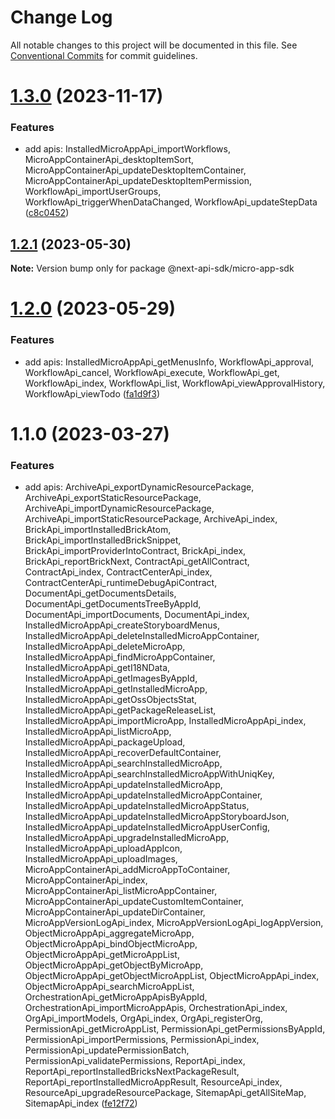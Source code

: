 # Change Log

All notable changes to this project will be documented in this file.
See [Conventional Commits](https://conventionalcommits.org) for commit guidelines.

# [1.3.0](https://github.com/easyops-cn/next-api-sdk/compare/@next-api-sdk/micro-app-sdk@1.2.1...@next-api-sdk/micro-app-sdk@1.3.0) (2023-11-17)

### Features

- add apis: InstalledMicroAppApi_importWorkflows, MicroAppContainerApi_desktopItemSort, MicroAppContainerApi_updateDesktopItemContainer, MicroAppContainerApi_updateDesktopItemPermission, WorkflowApi_importUserGroups, WorkflowApi_triggerWhenDataChanged, WorkflowApi_updateStepData ([c8c0452](https://github.com/easyops-cn/next-api-sdk/commit/c8c0452ca544f956dff0807ef4a50e38e568f53a))

## [1.2.1](https://github.com/easyops-cn/next-api-sdk/compare/@next-api-sdk/micro-app-sdk@1.2.0...@next-api-sdk/micro-app-sdk@1.2.1) (2023-05-30)

**Note:** Version bump only for package @next-api-sdk/micro-app-sdk

# [1.2.0](https://github.com/easyops-cn/next-api-sdk/compare/@next-api-sdk/micro-app-sdk@1.1.0...@next-api-sdk/micro-app-sdk@1.2.0) (2023-05-29)

### Features

- add apis: InstalledMicroAppApi_getMenusInfo, WorkflowApi_approval, WorkflowApi_cancel, WorkflowApi_execute, WorkflowApi_get, WorkflowApi_index, WorkflowApi_list, WorkflowApi_viewApprovalHistory, WorkflowApi_viewTodo ([fa1d9f3](https://github.com/easyops-cn/next-api-sdk/commit/fa1d9f32cea8f7ac86f6eeef57991ef90fc47fe6))

# 1.1.0 (2023-03-27)

### Features

- add apis: ArchiveApi_exportDynamicResourcePackage, ArchiveApi_exportStaticResourcePackage, ArchiveApi_importDynamicResourcePackage, ArchiveApi_importStaticResourcePackage, ArchiveApi_index, BrickApi_importInstalledBrickAtom, BrickApi_importInstalledBrickSnippet, BrickApi_importProviderIntoContract, BrickApi_index, BrickApi_reportBrickNext, ContractApi_getAllContract, ContractApi_index, ContractCenterApi_index, ContractCenterApi_runtimeDebugApiContract, DocumentApi_getDocumentsDetails, DocumentApi_getDocumentsTreeByAppId, DocumentApi_importDocuments, DocumentApi_index, InstalledMicroAppApi_createStoryboardMenus, InstalledMicroAppApi_deleteInstalledMicroAppContainer, InstalledMicroAppApi_deleteMicroApp, InstalledMicroAppApi_findMicroAppContainer, InstalledMicroAppApi_getI18NData, InstalledMicroAppApi_getImagesByAppId, InstalledMicroAppApi_getInstalledMicroApp, InstalledMicroAppApi_getOssObjectsStat, InstalledMicroAppApi_getPackageReleaseList, InstalledMicroAppApi_importMicroApp, InstalledMicroAppApi_index, InstalledMicroAppApi_listMicroApp, InstalledMicroAppApi_packageUpload, InstalledMicroAppApi_recoverDefaultContainer, InstalledMicroAppApi_searchInstalledMicroApp, InstalledMicroAppApi_searchInstalledMicroAppWithUniqKey, InstalledMicroAppApi_updateInstalledMicroApp, InstalledMicroAppApi_updateInstalledMicroAppContainer, InstalledMicroAppApi_updateInstalledMicroAppStatus, InstalledMicroAppApi_updateInstalledMicroAppStoryboardJson, InstalledMicroAppApi_updateInstalledMicroAppUserConfig, InstalledMicroAppApi_upgradeInstalledMicroApp, InstalledMicroAppApi_uploadAppIcon, InstalledMicroAppApi_uploadImages, MicroAppContainerApi_addMicroAppToContainer, MicroAppContainerApi_index, MicroAppContainerApi_listMicroAppContainer, MicroAppContainerApi_updateCustomItemContainer, MicroAppContainerApi_updateDirContainer, MicroAppVersionLogApi_index, MicroAppVersionLogApi_logAppVersion, ObjectMicroAppApi_aggregateMicroApp, ObjectMicroAppApi_bindObjectMicroApp, ObjectMicroAppApi_getMicroAppList, ObjectMicroAppApi_getObjectByMicroApp, ObjectMicroAppApi_getObjectMicroAppList, ObjectMicroAppApi_index, ObjectMicroAppApi_searchMicroAppList, OrchestrationApi_getMicroAppApisByAppId, OrchestrationApi_importMicroAppApis, OrchestrationApi_index, OrgApi_importModels, OrgApi_index, OrgApi_registerOrg, PermissionApi_getMicroAppList, PermissionApi_getPermissionsByAppId, PermissionApi_importPermissions, PermissionApi_index, PermissionApi_updatePermissionBatch, PermissionApi_validatePermissions, ReportApi_index, ReportApi_reportInstalledBricksNextPackageResult, ReportApi_reportInstalledMicroAppResult, ResourceApi_index, ResourceApi_upgradeResourcePackage, SitemapApi_getAllSiteMap, SitemapApi_index ([fe12f72](https://github.com/easyops-cn/next-api-sdk/commit/fe12f72342bac89324e6ca8f6d0e7f7043327221))

